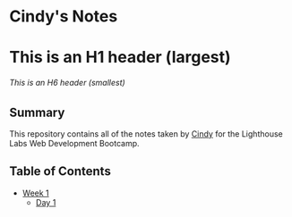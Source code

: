 # Cindy's Notes
# This is an H1 header (largest)
###### This is an H6 header (smallest)
## Summary 


This repository contains all of the notes taken by [Cindy](https://github.com/daicindy) for the Lighthouse Labs Web Development Bootcamp.

## Table of Contents
* [Week 1](/Week_1)
  * [Day 1](/Week_1/Day_1)
    


